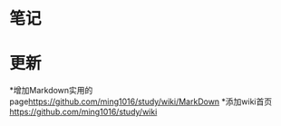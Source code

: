 # 笔记

# 更新
*增加Markdown实用的page<https://github.com/ming1016/study/wiki/MarkDown>
*添加wiki首页<https://github.com/ming1016/study/wiki>
